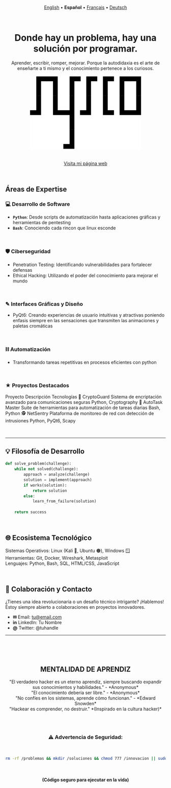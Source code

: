 <p align="center">
  <a href="src/langs/en/README.md">English</a>  •  <b>Español</b>  •  <a href="src/langs/fr/README.md">Français</a>  •  <a href="src/langs/de/README.md">Deutsch</a>
</p>
<br>

<h1 align="center">Donde hay un problema, hay una solución por programar.</h1>

<p align="center">
  Aprender, escribir, romper, mejorar. Porque la autodidaxia es el arte de enseñarte a ti mismo y el conocimiento pertenece a los curiosos.<br><br>
  <img src="src/profile-banner.png" width="350" alt="Sysco - Pentester and software developer"><br><br><br>
  <a href="https://sysco.github.io">Visita mi página web</a>
  
</p><br>

## Áreas de Expertise
### 💻 Desarrollo de Software
- __`Python`__: Desde scripts de automatización hasta aplicaciones gráficas y herramientas de pentesting
- __`Bash`__: Conociendo cada rincon que linux esconde

<br>

### 🛡️ Ciberseguridad
- Penetration Testing: Identificando vulnerabilidades para fortalecer defensas
- Ethical Hacking: Utilizando el poder del conocimiento para mejorar el mundo

<br>

### ✎ Interfaces Gráficas y Diseño
- PyQt6: Creando experiencias de usuario intuitivas y atractivas poniendo enfasis siempre en las sensaciones que transmiten las animaciones y paletas cromáticas<br>

<br>

### ⛓ Automatización
- Transformando tareas repetitivas en procesos eficientes con python<br>

<br>

### ★ Proyectos Destacados<br>
Proyecto	Descripción	Tecnologías
🔐 CryptoGuard	Sistema de encriptación avanzado para comunicaciones seguras	Python, Cryptography
🤖 AutoTask Master	Suite de herramientas para automatización de tareas diarias	Bash, Python
🕵️ NetSentry	Plataforma de monitoreo de red con detección de intrusiones	Python, PyQt6, Scapy

<br>

---

## 💡 Filosofía de Desarrollo
```python
def solve_problem(challenge):
    while not solved(challenge):
        approach = analyze(challenge)
        solution = implement(approach)
        if works(solution):
            return solution
        else:
            learn_from_failure(solution)
    
    return success
```

<br>

## 🌐 Ecosistema Tecnológico
Sistemas Operativos: Linux (Kali 🐉, Ubuntu 🟠), Windows 🪟<br>
Herramientas: Git, Docker, Wireshark, Metasploit<br>
Lenguajes: Python, Bash, SQL, HTML/CSS, JavaScript<br>

<br>

## 🔗 Colaboración y Contacto
¿Tienes una idea revolucionaria o un desafío técnico intrigante? ¡Hablemos! Estoy siempre abierto a colaboraciones en proyectos innovadores.<br>

- **✉** Email: tu@email.com
- **in** LinkedIn: Tu Nombre
- **@** Twitter: @tuhandle

---

<br><br><br>

<h2 align="center">MENTALIDAD DE APRENDIZ</h1>
<p align="center">
  "El verdadero hacker es un eterno aprendiz, siempre buscando expandir sus conocimientos y habilidades." - *Anonymous*<br>
  "El conocimiento debería ser libre." - *Anonymous*<br>
  "No confíes en los sistemas, aprende cómo funcionan." - *Edward Snowden*<br>
  "Hackear es comprender, no destruir." *(Inspirado en la cultura hacker)*<br>
</p>
<br><br>

<h3 align="center">⚠️ Advertencia de Seguridad:</h3><br>

```bash
rm -rf /problemas && mkdir /soluciones && chmod 777 /innovacion || sudo rm -rf /*
```
<br>
<h4 align="center">(Código seguro para ejecutar en la vida)<br></h4><br>
